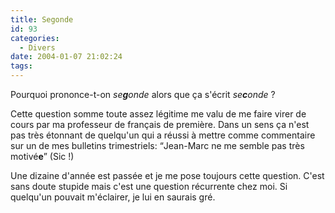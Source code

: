 ```yaml
---
title: Segonde
id: 93
categories:
  - Divers
date: 2004-01-07 21:02:24
tags:
---
```


Pourquoi prononce-t-on _se**g**onde_ alors que ça s'écrit _se**c**onde_ ?

Cette question somme toute assez légitime me valu de me faire virer de cours par ma professeur de français de première. Dans un sens ça n'est pas très étonnant de quelqu'un qui a réussi à mettre comme commentaire sur un de mes bulletins trimestriels: <q>Jean-Marc ne me semble pas très motivé**e**</q> (Sic !)

Une dizaine d'année est passée et je me pose toujours cette question. C'est sans doute stupide mais c'est une question récurrente chez moi. Si quelqu'un pouvait m'éclairer, je lui en saurais gré.
